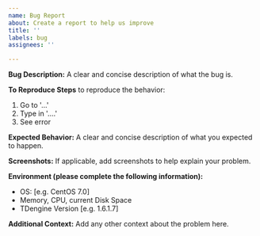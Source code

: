 ```yaml
---
name: Bug Report
about: Create a report to help us improve
title: ''
labels: bug
assignees: ''

---
```


**Bug Description:**
A clear and concise description of what the bug is.

**To Reproduce Steps**
 to reproduce the behavior:
1. Go to '...'
2. Type in '....'
3. See error

**Expected Behavior:**
A clear and concise description of what you expected to happen.

**Screenshots:**
If applicable, add screenshots to help explain your problem.

**Environment (please complete the following information):**
 - OS: [e.g. CentOS 7.0]
 - Memory, CPU, current Disk Space
 - TDengine Version [e.g. 1.6.1.7]

**Additional Context:**
Add any other context about the problem here.
